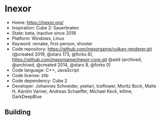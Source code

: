 # Inexor

- Home: https://inexor.org/
- Inspiration: Cube 2: Sauerbraten
- State: beta, inactive since 2018
- Platform: Windows, Linux
- Keyword: remake, first-person, shooter
- Code repository: https://github.com/inexorgame/vulkan-renderer.git (@created 2019, @stars 173, @forks 6), https://github.com/inexorgame/inexor-core.git @add (archived, @archived, @created 2014, @stars 8, @forks 0)
- Code language: C++, JavaScript
- Code license: zlib
- Code dependency: Cube 2
- Developer: Johannes Schneider, yeetari, Iceflower, Moritz Bock, Malte H, Karolin Varner, Andreas Schaeffer, Michael Keck, killme, DarkDeepBlue

## Building
